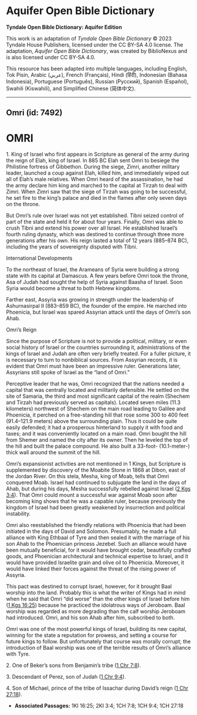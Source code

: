 # Aquifer Open Bible Dictionary

**Tyndale Open Bible Dictionary: Aquifer Edition**

This work is an adaptation of *Tyndale Open Bible Dictionary* © 2023 Tyndale House Publishers, licensed under the CC BY\-SA 4\.0 license. The adaptation, *Aquifer Open Bible Dictionary*, was created by BiblioNexus and is also licensed under CC BY\-SA 4\.0\.

This resource has been adapted into multiple languages, including English, Tok Pisin, Arabic (عربي), French (Français), Hindi (हिंदी), Indonesian (Bahasa Indonesia), Portuguese (Português), Russian (Русский), Spanish (Español), Swahili (Kiswahili), and Simplified Chinese (简体中文).



--------------------------------

## Omri (id: 7492)

OMRI
====

1\. King of Israel who first appears in Scripture as general of the army during the reign of Elah, king of Israel. In 885 BC Elah sent Omri to besiege the Philistine fortress of Gibbethon. During the siege, Zimri, another military leader, launched a coup against Elah, killed him, and immediately wiped out all of Elah’s male relatives. When Omri heard of the assassination, he had the army declare him king and marched to the capital at Tirzah to deal with Zimri. When Zimri saw that the siege of Tirzah was going to be successful, he set fire to the king’s palace and died in the flames after only seven days on the throne.

But Omri’s rule over Israel was not yet established. Tibni seized control of part of the state and held it for about four years. Finally, Omri was able to crush Tibni and extend his power over all Israel. He established Israel’s fourth ruling dynasty, which was destined to continue through three more generations after his own. His reign lasted a total of 12 years (885–874 BC), including the years of sovereignty disputed with Tibni.

International Developments

To the northeast of Israel, the Arameans of Syria were building a strong state with its capital at Damascus. A few years before Omri took the throne, Asa of Judah had sought the help of Syria against Baasha of Israel. Soon Syria would become a threat to both Hebrew kingdoms.

Farther east, Assyria was growing in strength under the leadership of Ashurnasirpal II (883–859 BC), the founder of the empire. He marched into Phoenicia, but Israel was spared Assyrian attack until the days of Omri’s son Ahab.

Omri’s Reign

Since the purpose of Scripture is not to provide a political, military, or even social history of Israel or the countries surrounding it, administrations of the kings of Israel and Judah are often very briefly treated. For a fuller picture, it is necessary to turn to nonbiblical sources. From Assyrian records, it is evident that Omri must have been an impressive ruler. Generations later, Assyrians still spoke of Israel as the “land of Omri.”

Perceptive leader that he was, Omri recognized that the nations needed a capital that was centrally located and militarily defensible. He settled on the site of Samaria, the third and most significant capital of the realm (Shechem and Tirzah had previously served as capitals). Located seven miles (11\.3 kilometers) northwest of Shechem on the main road leading to Galilee and Phoenicia, it perched on a free\-standing hill that rose some 300 to 400 feet (91\.4–121\.9 meters) above the surrounding plain. Thus it could be quite easily defended; it had a prosperous hinterland to supply it with food and taxes; and it was conveniently located on a main road. Omri bought the hill from Shemer and named the city after its owner. Then he leveled the top of the hill and built the palace compound. He also built a 33\-foot\- (10\.1\-meter\-) thick wall around the summit of the hill.

Omri’s expansionist activities are not mentioned in 1 Kings, but Scripture is supplemented by discovery of the Moabite Stone in 1868 at Dibon, east of the Jordan River. On this stela, Mesha, king of Moab, tells that Omri conquered Moab. Israel had continued to subjugate the land in the days of Ahab, but during his days, Mesha successfully rebelled against Israel ([2 Kgs 3:4](https://ref.ly/2Kgs3:4)). That Omri could mount a successful war against Moab soon after becoming king shows that he was a capable ruler, because previously the kingdom of Israel had been greatly weakened by insurrection and political instability.

Omri also reestablished the friendly relations with Phoenicia that had been initiated in the days of David and Solomon. Presumably, he made a full alliance with King Ethbaal of Tyre and then sealed it with the marriage of his son Ahab to the Phoenician princess Jezebel. Such an alliance would have been mutually beneficial, for it would have brought cedar, beautifully crafted goods, and Phoenician architectural and technical expertise to Israel, and it would have provided Israelite grain and olive oil to Phoenicia. Moreover, it would have linked their forces against the threat of the rising power of Assyria.

This pact was destined to corrupt Israel, however, for it brought Baal worship into the land. Probably this is what the writer of Kings had in mind when he said that Omri “did worse” than the other kings of Israel before him ([1 Kgs 16:25](https://ref.ly/1Kgs16:25)) because he practiced the idolatrous ways of Jeroboam. Baal worship was regarded as more degrading than the calf worship Jeroboam had introduced. Omri, and his son Ahab after him, subscribed to both.

Omri was one of the most powerful kings of Israel, building its new capital, winning for the state a reputation for prowess, and setting a course for future kings to follow. But unfortunately that course was morally corrupt; the introduction of Baal worship was one of the terrible results of Omri’s alliance with Tyre.

2\. One of Beker’s sons from Benjamin’s tribe ([1 Chr 7:8](https://ref.ly/1Chr7:8)).

3\. Descendant of Perez, son of Judah ([1 Chr 9:4](https://ref.ly/1Chr9:4)).

4\. Son of Michael, prince of the tribe of Issachar during David’s reign ([1 Chr 27:18](https://ref.ly/1Chr27:18)).

* **Associated Passages:** 1KI 16:25; 2KI 3:4; 1CH 7:8; 1CH 9:4; 1CH 27:18

